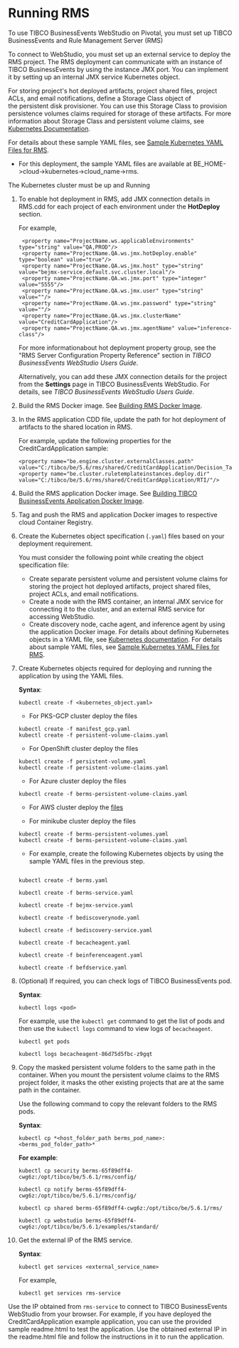 # Running RMS

To use TIBCO BusinessEvents WebStudio on Pivotal, you must set up TIBCO BusinessEvents and Rule Management Server \(RMS\)

To connect to WebStudio, you must set up an external service to deploy the RMS project. The RMS deployment can communicate with an instance of TIBCO BusinessEvents by using the instance JMX port. You can implement it by setting up an internal JMX service Kubernetes object.

For storing project's hot deployed artifacts, project shared files, project ACLs, and email notifications, define a Storage Class object of the persistent disk provisioner. You can use this Storage Class to provision persistence volumes claims required for storage of these artifacts. For more information about Storage Class and persistent volume claims, see [Kubernetes Documentation](https://kubernetes.io/docs/home/).

For details about these sample YAML files, see [Sample Kubernetes YAML Files for RMS](Sample%20Kubernetes%20Resource%20YAML%20Files%20for%20RMS#).

* For this deployment, the sample YAML files are available at BE_HOME->cloud->kubernetes->cloud_name->rms.

The Kubernetes cluster must be up and Running

1.  To enable hot deployment in RMS, add JMX connection details in RMS.cdd for each project of each environment under the **HotDeploy** section.

    For example,

    ```
     <property name="ProjectName.ws.applicableEnvironments" type="string" value="QA,PROD"/>
     <property name="ProjectName.QA.ws.jmx.hotDeploy.enable" type="boolean" value="true"/>
     <property name="ProjectName.QA.ws.jmx.host" type="string" value="bejmx-service.default.svc.cluster.local"/>
     <property name="ProjectName.QA.ws.jmx.port" type="integer" value="5555"/>
     <property name="ProjectName.QA.ws.jmx.user" type="string" value=""/>
     <property name="ProjectName.QA.ws.jmx.password" type="string" value=""/>
     <property name="ProjectName.QA.ws.jmx.clusterName" value="CreditCardApplication"/>
     <property name="ProjectName.QA.ws.jmx.agentName" value="inference-class"/>
    ```

    For more informationabout hot deployment property group, see the "RMS Server Configuration Property Reference" section in *TIBCO BusinessEvents WebStudio Users Guide*.

    Alternatively, you can add these JMX connection details for the project from the **Settings** page in TIBCO BusinessEvents WebStudio. For details, see *TIBCO BusinessEvents WebStudio Users Guide*.

2.  Build the RMS Docker image. See [Building RMS Docker Image](Building%20RMS%20Docker%20Image).

3.  In the RMS application CDD file, update the path for hot deployment of artifacts to the shared location in RMS.

    For example, update the following properties for the CreditCardApplication sample:

    ```
    <property name="be.engine.cluster.externalClasses.path" value="C:/tibco/be/5.6/rms/shared/CreditCardApplication/Decision_Tables"/>
    <property name="be.cluster.ruletemplateinstances.deploy.dir" value="C:/tibco/be/5.6/rms/shared/CreditCardApplication/RTI/"/>
    ```

4.  Build the RMS application Docker image. See [Building TIBCO BusinessEvents Application Docker Image](Building%20TIBCO%20BusinessEvents%20Application%20Docker%20Image).

5.  Tag and push the RMS and application Docker images to respective cloud Container Registry.

6.  Create the Kubernetes object specification \(`.yaml`\) files based on your deployment requirement.

    You must consider the following point while creating the object specification file:

    -   Create separate persistent volume and persistent volume claims for storing the project hot deployed artifacts, project shared files, project ACLs, and email notifications.
    -   Create a node with the RMS container, an internal JMX service for connecting it to the cluster, and an external RMS service for accessing WebStudio.
    -   Create discovery node, cache agent, and inference agent by using the application Docker image.
    For details about defining Kubernetes objects in a YAML file, see [Kubernetes documentation](https://kubernetes.io/docs/concepts/overview/working-with-objects/kubernetes-objects/). For details about sample YAML files, see [Sample Kubernetes YAML Files for RMS](Sample%20Kubernetes%20Resource%20YAML%20Files%20for%20RMS#).

7.  Create Kubernetes objects required for deploying and running the application by using the YAML files.

    **Syntax**:

    ```
    kubectl create -f <kubernetes_object.yaml>
    ```

    * For PKS-GCP cluster deploy the files

    ```
    kubectl create -f manifest_gcp.yaml
    kubectl create -f persistent-volume-claims.yaml
    ```
    * For OpenShift cluster deploy the files
    ```
    kubectl create -f persistent-volume.yaml
    kubectl create -f persistent-volume-claims.yaml
    ```

    * For Azure cluster deploy the files

    ```
    kubectl create -f berms-persistent-volume-claims.yaml
    ```

    * For AWS cluster deploy the [files](Running%20RMS%20Applications%20in%20Kubernetes)

    * For minikube cluster deploy the files
    ```
    kubectl create -f berms-persistent-volumes.yaml
    kubectl create -f berms-persistent-volume-claims.yaml
    ```
    

    * For example, create the following Kubernetes objects by using the sample YAML files in the previous step.

    ```

    kubectl create -f berms.yaml

    kubectl create -f berms-service.yaml

    kubectl create -f bejmx-service.yaml

    kubectl create -f bediscoverynode.yaml

    kubectl create -f bediscovery-service.yaml

    kubectl create -f becacheagent.yaml

    kubectl create -f beinferenceagent.yaml

    kubectl create -f befdservice.yaml

    ```

8.  \(Optional\) If required, you can check logs of TIBCO BusinessEvents pod.

    **Syntax**:

    ```
    kubectl logs <pod>
    ```

    For example, use the `kubectl get` command to get the list of pods and then use the `kubectl logs` command to view logs of `becacheagent`.

    ```
    kubectl get pods

    kubectl logs becacheagent-86d75d5fbc-z9gqt
    ```

9.  Copy the masked persistent volume folders to the same path in the container. When you mount the persistent volume claims to the RMS project folder, it masks the other existing projects that are at the same path in the container.

    Use the following command to copy the relevant folders to the RMS pods.

    **Syntax**:

    ```
    kubectl cp *<host_folder_path berms_pod_name>:<berms_pod_folder_path>*
    ```

    **For example**:

    ```
    kubectl cp security berms-65f89dff4-cwg6z:/opt/tibco/be/5.6.1/rms/config/

    kubectl cp notify berms-65f89dff4-cwg6z:/opt/tibco/be/5.6.1/rms/config/

    kubectl cp shared berms-65f89dff4-cwg6z:/opt/tibco/be/5.6.1/rms/

    kubectl cp webstudio berms-65f89dff4-cwg6z:/opt/tibco/be/5.6.1/examples/standard/

    ```

10. Get the external IP of the RMS service.

    **Syntax**:

    ```
    kubectl get services <external_service_name>
    ```

    For example,

    ```
    kubectl get services rms-service
    ```


Use the IP obtained from `rms-service` to connect to TIBCO BusinessEvents WebStudio from your browser. For example, if you have deployed the CreditCardApplication example application, you can use the provided sample readme.html to test the application. Use the obtained external IP in the readme.html file and follow the instructions in it to run the application.
